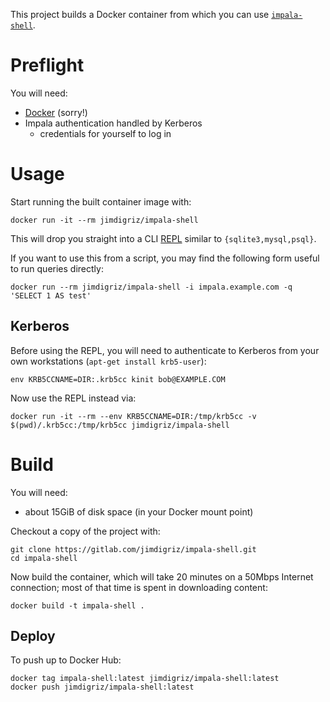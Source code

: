 This project builds a Docker container from which you can use [`impala-shell`](https://impala.apache.org/docs/build/html/topics/impala_impala_shell.html).

# Preflight

You will need:

 * [Docker](https://docs.docker.com/install/) (sorry!)
 * Impala authentication handled by Kerberos
     * credentials for yourself to log in

# Usage

Start running the built container image with:

    docker run -it --rm jimdigriz/impala-shell

This will drop you straight into a CLI [REPL](https://en.wikipedia.org/wiki/Read%E2%80%93eval%E2%80%93print_loop) similar to `{sqlite3,mysql,psql}`.

If you want to use this from a script, you may find the following form useful to run queries directly:

    docker run --rm jimdigriz/impala-shell -i impala.example.com -q 'SELECT 1 AS test'

## Kerberos

Before using the REPL, you will need to authenticate to Kerberos from your own workstations (`apt-get install krb5-user`):

    env KRB5CCNAME=DIR:.krb5cc kinit bob@EXAMPLE.COM

Now use the REPL instead via:

    docker run -it --rm --env KRB5CCNAME=DIR:/tmp/krb5cc -v $(pwd)/.krb5cc:/tmp/krb5cc jimdigriz/impala-shell

# Build

You will need:

 * about 15GiB of disk space (in your Docker mount point)

Checkout a copy of the project with:

    git clone https://gitlab.com/jimdigriz/impala-shell.git
    cd impala-shell

Now build the container, which will take 20 minutes on a 50Mbps Internet connection; most of that time is spent in downloading content:

    docker build -t impala-shell .

## Deploy

To push up to Docker Hub:

    docker tag impala-shell:latest jimdigriz/impala-shell:latest
    docker push jimdigriz/impala-shell:latest

